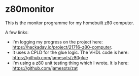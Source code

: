 z80monitor
==========

This is the monitor programme for my homebuilt z80 computer.

A few links:
 * I'm logging my progress on the project here: <https://hackaday.io/project/21716-z80-computer>.
 * It uses a CPLD for the glue logic. The VHDL code is here: <https://github.com/jamesots/z80glue>
 * I'm using a z80 unit testing thing which I wrote. It is here: <https://github.com/jamesots/zat>
